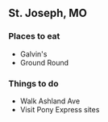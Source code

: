 ## St. Joseph, MO

### Places to eat

 - Galvin's
 - Ground Round

### Things to do

 - Walk Ashland Ave
 - Visit Pony Express sites
